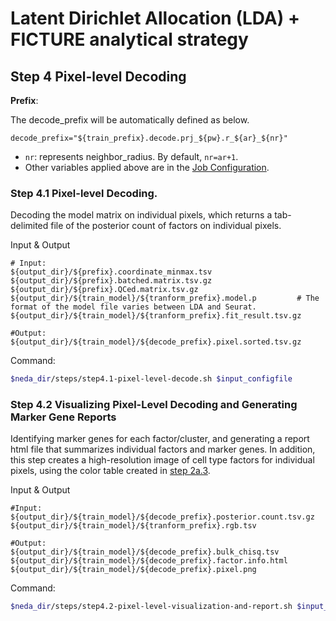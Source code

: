 # Latent Dirichlet Allocation (LDA) + FICTURE analytical strategy

## Step 4 Pixel-level Decoding

**Prefix**:

The decode_prefix will be automatically defined as below.
```
decode_prefix="${train_prefix}.decode.prj_${pw}.r_${ar}_${nr}"
```
* `nr`: represents neighbor_radius. By default, `nr=ar+1`.
* Other variables applied above are in the [Job Configuration](../../prep_input/job_config.md).

### Step 4.1 Pixel-level Decoding. 
Decoding the model matrix on individual pixels, which returns a tab-delimited file of the posterior count of factors on individual pixels.

Input & Output
```
# Input:
${output_dir}/${prefix}.coordinate_minmax.tsv
${output_dir}/${prefix}.batched.matrix.tsv.gz
${output_dir}/${prefix}.QCed.matrix.tsv.gz
${output_dir}/${train_model}/${tranform_prefix}.model.p         # The format of the model file varies between LDA and Seurat.
${output_dir}/${train_model}/${tranform_prefix}.fit_result.tsv.gz

#Output: 
${output_dir}/${train_model}/${decode_prefix}.pixel.sorted.tsv.gz
```

Command:
```bash
$neda_dir/steps/step4.1-pixel-level-decode.sh $input_configfile
```

### Step 4.2 Visualizing Pixel-Level Decoding and Generating Marker Gene Reports
Identifying marker genes for each factor/cluster, and generating a report html file that summarizes individual factors and marker genes. In addition, this step creates a high-resolution image of cell type factors for individual pixels, using the color table created in [step 2a.3](step2a-LDA.md/#step-2a3-summarize-lda-factorization).

Input & Output
```
#Input:
${output_dir}/${train_model}/${decode_prefix}.posterior.count.tsv.gz
${output_dir}/${train_model}/${tranform_prefix}.rgb.tsv

#Output: 
${output_dir}/${train_model}/${decode_prefix}.bulk_chisq.tsv
${output_dir}/${train_model}/${decode_prefix}.factor.info.html
${output_dir}/${train_model}/${decode_prefix}.pixel.png
```

Command:
```bash
$neda_dir/steps/step4.2-pixel-level-visualization-and-report.sh $input_configfile
```